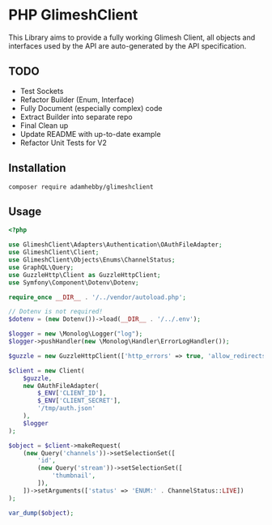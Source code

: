 # PHP GlimeshClient

This Library aims to provide a fully working Glimesh Client, all objects and interfaces used by the API are auto-generated by the API specification.


## TODO
 - Test Sockets
 - Refactor Builder (Enum, Interface)
 - Fully Document (especially complex) code
 - Extract Builder into separate repo
 - Final Clean up
 - Update README with up-to-date example
 - Refactor Unit Tests for V2

## Installation

`composer require adamhebby/glimeshclient`

## Usage

```php
<?php

use GlimeshClient\Adapters\Authentication\OAuthFileAdapter;
use GlimeshClient\Client;
use GlimeshClient\Objects\Enums\ChannelStatus;
use GraphQL\Query;
use GuzzleHttp\Client as GuzzleHttpClient;
use Symfony\Component\Dotenv\Dotenv;

require_once __DIR__ . '/../vendor/autoload.php';

// Dotenv is not required!
$dotenv = (new Dotenv())->load(__DIR__ . '/../.env');

$logger = new \Monolog\Logger("log");
$logger->pushHandler(new \Monolog\Handler\ErrorLogHandler());

$guzzle = new GuzzleHttpClient(['http_errors' => true, 'allow_redirects' => true]);

$client = new Client(
    $guzzle,
    new OAuthFileAdapter(
        $_ENV['CLIENT_ID'],
        $_ENV['CLIENT_SECRET'],
        '/tmp/auth.json'
    ),
    $logger
);

$object = $client->makeRequest(
    (new Query('channels'))->setSelectionSet([
        'id',
        (new Query('stream'))->setSelectionSet([
            'thumbnail',
        ]),
    ])->setArguments(['status' => 'ENUM:' . ChannelStatus::LIVE])
);

var_dump($object);

```
